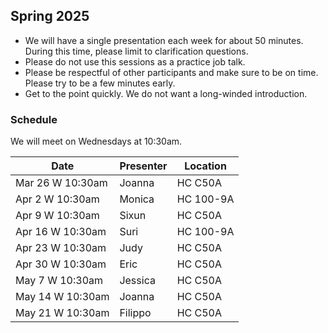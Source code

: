 ## Spring 2025

- We will have a single presentation each week for about 50 minutes. During this time, please limit to clarification questions.
- Please do not use this sessions as a practice job talk.
- Please be respectful of other participants and make sure to be on time. Please try to be a few minutes early.
- Get to the point quickly. We do not want a long-winded introduction.

### Schedule
We will meet on Wednesdays at 10:30am.

| Date                        | Presenter | Location |
|-----------------------------|----------------|----------|
| Mar 26 W 10:30am           | Joanna         | HC C50A    |
| Apr 2 W 10:30am           | Monica            | HC 100-9A     |
| Apr 9 W 10:30am           | Sixun        | HC C50A     |
| Apr 16 W 10:30am          | Suri        | HC 100-9A    |
| Apr 23 W 10:30am          | Judy        | HC C50A     |
| Apr 30 W 10:30am           | Eric      | HC C50A   |
| May 7 W 10:30am           | Jessica          | HC C50A   |
| May 14 W 10:30am         | Joanna            | HC C50A   |
| May 21 W 10:30am           | Filippo    | HC C50A   |
